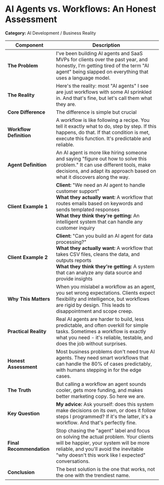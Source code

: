 # AI Agents vs. Workflows: An Honest Assessment
**Category:** AI Development / Business Reality

| Component | Description |
|-----------|-------------|
| **The Problem** | I've been building AI agents and SaaS MVPs for clients over the past year, and honestly, I'm getting tired of the term "AI agent" being slapped on everything that uses a language model. |
| **The Reality** | Here's the reality: most "AI agents" I see are just workflows with some AI sprinkled in. And that's fine, but let's call them what they are. |
| **Core Difference** | The difference is simple but crucial |
| **Workflow Definition** | A workflow is like following a recipe. You tell it exactly what to do, step by step. If this happens, do that. If that condition is met, execute this function. It's predictable and reliable. |
| **Agent Definition** | An AI agent is more like hiring someone and saying "figure out how to solve this problem." It can use different tools, make decisions, and adapt its approach based on what it discovers along the way. |
| **Client Example 1** | **Client:** "We need an AI agent to handle customer support"<br>**What they actually want:** A workflow that routes emails based on keywords and sends templated responses<br>**What they think they're getting:** An intelligent system that can handle any customer inquiry |
| **Client Example 2** | **Client:** "Can you build an AI agent for data processing?"<br>**What they actually want:** A workflow that takes CSV files, cleans the data, and outputs reports<br>**What they think they're getting:** A system that can analyze any data source and provide insights |
| **Why This Matters** | When you mislabel a workflow as an agent, you set wrong expectations. Clients expect flexibility and intelligence, but workflows are rigid by design. This leads to disappointment and scope creep. |
| **Practical Reality** | Real AI agents are harder to build, less predictable, and often overkill for simple tasks. Sometimes a workflow is exactly what you need - it's reliable, testable, and does the job without surprises. |
| **Honest Assessment** | Most business problems don't need true AI agents. They need smart workflows that can handle the 80% of cases predictably, with humans stepping in for the edge cases. |
| **The Truth** | But calling a workflow an agent sounds cooler, gets more funding, and makes better marketing copy. So here we are. |
| **Key Question** | **My advice:** Ask yourself: does this system make decisions on its own, or does it follow steps I programmed? If it's the latter, it's a workflow. And that's perfectly fine. |
| **Final Recommendation** | Stop chasing the "agent" label and focus on solving the actual problem. Your clients will be happier, your system will be more reliable, and you'll avoid the inevitable "why doesn't this work like I expected" conversations. |
| **Conclusion** | The best solution is the one that works, not the one with the trendiest name. |
